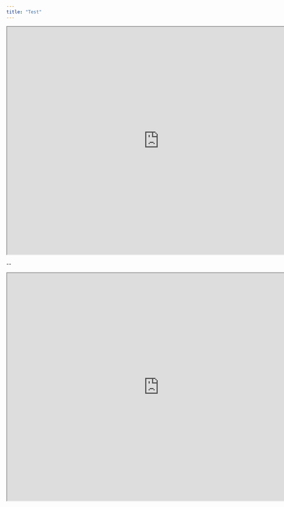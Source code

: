```yaml
---
title: "Test"
---
```


<p align="center">
<iframe src="https://openprocessing.org/sketch/1592113/embed/?plusEmbedHash=YTY1OGM4YjZjYTdkMTg3MjJkYTQ3YzFjZjdkZjZhNzRlMGVmNjI3YzllZmQwZjQxOWIxNDMwNWU2MmM2OWUxZjQ0ZTkyYmY4ZTBmMDVkY2FiNGJjYTU0NWE5ODc5N2VkZDcxNDY1N2JmMjNmNDg4NWFlNmU3ZDFhNTIzYjgwN2JIeitvMU00NDV4aWF3YzVIbVBOR1hsSDJjZTJkV0tIQTVNdGU0MXBxNURNa2xFV3BKNGRtZlJBRE43UVpNRmEyMmErTXZ2ZE55UjVZcWNvaHYyMjd1QT09&plusEmbedTitle=true" width="800" height="600"></iframe>
</p>

--

<p align="center">
<iframe src="https://openprocessing.org/sketch/1590934/embed/?plusEmbedHash=MTAxMjdlZmRlNWZhNzVhNzE5YjAxMjJjM2I0OGE1YTRlNzcyZTg2ZjJiMTQ0MTk5YmM3YjY3ZDllNWE5NzA3MTMxNzdkNTdhNzU2ZDc2NzFhZGExNGIyMWI4YTk0ZjBjOTllMzhiNWM1ZTc2YjNlNzhiY2E3NGQxMGQzYzdiZDQ3TGFJWTRXNE80M2o1MXhGWlY4d05DSEJBV0xBUVdQL1JWNkt2THE0VjRVVFE3UFp3SHF5a21SVEc0N0lBcW81L0RtZWdxS2FDVVAvVWxMWVBDU1FrUT09&plusEmbedTitle=true" width="800" height="600"></iframe>
</p>